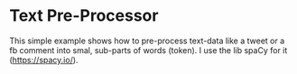 # Text Pre-Processor
This simple example shows how to pre-process text-data like a tweet or a fb comment into smal, sub-parts of words (token).
I use the lib spaCy for it (https://spacy.io/).
